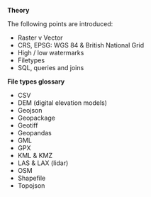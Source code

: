 **Theory**

The following points are introduced:

- Raster v Vector
- CRS, EPSG: WGS 84 & British National Grid
- High / low watermarks
- Filetypes
- SQL, queries and joins

**File types glossary**

- CSV
- DEM (digital elevation models)
- Geojson
- Geopackage
- Geotiff
- Geopandas
- GML
- GPX
- KML & KMZ
- LAS & LAX (lidar)
- OSM
- Shapefile
- Topojson
